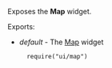 Exposes the **Map** widget.

Exports:

- *default* - The [Map](/api-reference/10%20UI%20Widgets/dxMap '/Documentation/ApiReference/UI_Widgets/dxMap/') widget

        require("ui/map")
